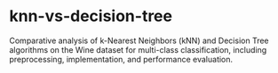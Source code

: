 # knn-vs-decision-tree
Comparative analysis of k-Nearest Neighbors (kNN) and Decision Tree algorithms on the Wine dataset for multi-class classification, including preprocessing, implementation, and performance evaluation.
